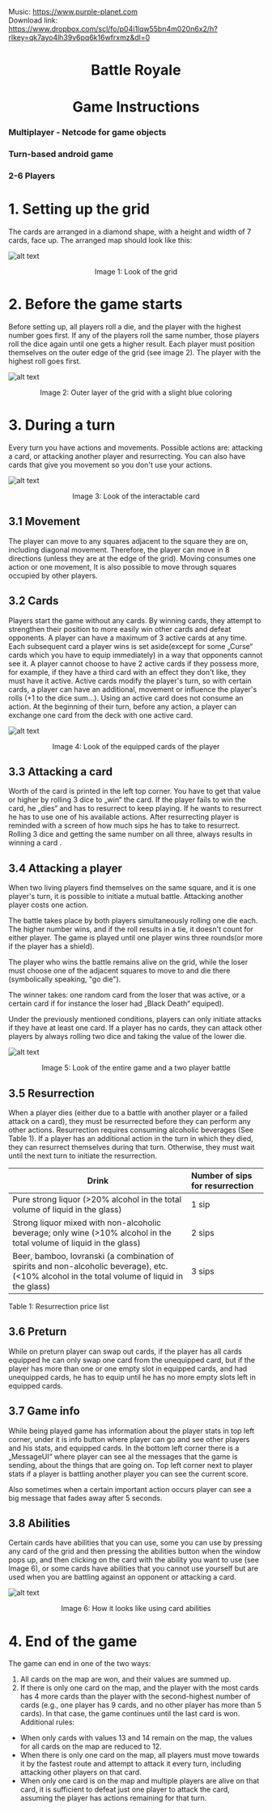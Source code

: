 Music: https://www.purple-planet.com <br>
Download link: https://www.dropbox.com/scl/fo/p04i1lqw55bn4m020n6x2/h?rlkey=qk7ayo4lh39v6pq6k16wfrxmz&dl=0

<h1 align="center">Battle Royale </h1>
<h1 align="center">Game Instructions  </h1>

<h3> Multiplayer - Netcode for game objects </h3>
<h3> Turn-based android game </h3>
<h3> 2-6 Players </h3>

<h1>1. Setting up the grid </h1>

The cards are arranged in a diamond shape, with a height and width of 7 cards, face up. The arranged map should look like this:  

![alt text](https://github.com/mmikleusevic/BattleRoyale/blob/main/Assets/BattleRoyaleInstructions/Images/Image1.png)
<p align="center">Image 1: Look of the grid </p>

<h1>2. Before the game starts </h1>

Before setting up, all players roll a die, and the player with the highest number goes first. If any of the players roll the same number, those players roll the dice again until one gets a higher result. Each player must position themselves on the outer edge of the grid (see image 2). The player with the highest roll goes first. 

![alt text](https://github.com/mmikleusevic/BattleRoyale/blob/main/Assets/BattleRoyaleInstructions/Images/Image2.png)
 
<p align="center">Image 2: Outer layer of the grid with a slight blue coloring </p>

<h1>3. During a turn </h1>

Every turn you have actions and movements. Possible actions are: attacking a card, or attacking another player and resurrecting. You can also have cards that give you movement so you don't use your actions. 

![alt text](https://github.com/mmikleusevic/BattleRoyale/blob/main/Assets/BattleRoyaleInstructions/Images/Image3.png)

<p align="center">Image 3: Look of the interactable card  </p>

<h2>3.1 Movement</h2> 

The player can move to any squares adjacent to the square they are on, including diagonal movement. Therefore, the player can move in 8 directions (unless they are at the edge of the grid). Moving consumes one action or one movement, It is also possible to move through squares occupied by other players. 

<h2>3.2 Cards </h2>

Players start the game without any cards. By winning cards, they attempt to strengthen their position to more easily win other cards and defeat opponents. A player can have a maximum of 3 active cards at any time. Each subsequent card a player wins is set aside(except for some „Curse“ cards which you have to equip immediately) in a way that opponents cannot see it. A player cannot choose to have 2 active cards if they possess more, for example, if they have a third card with an effect they don't like, they must have it active. Active cards modify the player's turn, so with certain cards, a player can have an additional, movement or influence the player's rolls (+1 to the dice sum...). Using an active card does not consume an action. At the beginning of their turn, before any action, a player can exchange one card from the deck with one active card. 

![alt text](https://github.com/mmikleusevic/BattleRoyale/blob/main/Assets/BattleRoyaleInstructions/Images/Image4.png)

<p align="center">Image 4: Look of the equipped cards of the player </p>

<h2>3.3 Attacking a card </h2>

Worth of the card is printed in the left top corner. You have to get that value or higher by rolling 3 dice to „win“ the card. If the player fails to win the card, he „dies“ and has to resurrect to keep playing. If he wants to resurrect he has to use one of his available actions. After resurrecting player is reminded with a screen of how much sips he has to take to resurrect. Rolling 3 dice and getting the same number on all three, always results in winning a card . 

<h2>3.4 Attacking a player </h2>

When two living players find themselves on the same square, and it is one player's turn, it is possible to initiate a mutual battle. Attacking another player costs one action. 

The battle takes place by both players simultaneously rolling one die each. The higher number wins, and if the roll results in a tie, it doesn't count for either player. The game is played until one player wins three rounds(or more if the player has a shield). 

The player who wins the battle remains alive on the grid, while the loser must choose one of the adjacent squares to move to and die there (symbolically speaking, "go die"). 

The winner takes: one random card from the loser that was active, or a certain card if for instance the loser had „Black Death“ equiped). 

Under the previously mentioned conditions, players can only initiate attacks if they have at least one card. If a player has no cards, they can attack other players by always rolling two dice and taking the value of the lower die. 

![alt text](https://github.com/mmikleusevic/BattleRoyale/blob/main/Assets/BattleRoyaleInstructions/Images/Image5.png)

<p align="center">Image 5: Look of the entire game and a two player battle </p>

<h2>3.5 Resurrection </h2>

When a player dies (either due to a battle with another player or a failed attack on a card), they must be resurrected before they can perform any other actions. Resurrection requires consuming alcoholic beverages (See Table 1). If a player has an additional action in the turn in which they died, they can resurrect themselves during that turn. Otherwise, they must wait until the next turn to initiate the resurrection. 

|**Drink** |**Number of sips for resurrection** |
| - | :- |
|Pure strong liquor (>20% alcohol in the total volume of liquid in the glass) |1 sip |
|Strong liquor mixed with non-alcoholic beverage; only wine (>10% alcohol in the total volume of liquid in the glass) |2 sips |
|Beer, bamboo, lovranski (a combination of spirits and non-alcoholic beverage), etc. (<10% alcohol in the total volume of liquid in the glass) |3 sips |

Table 1: Resurrection price list 

<h2>3.6 Preturn </h2>

While on preturn player can swap out cards, if the player has all cards equipped he can only swap one card from the unequipped card, but if the player has more than one or one empty slot in equipped cards, and had unequipped cards, he has to equip until he has no more empty slots left in equipped cards. 

<h2>3.7 Game info </h2>

While being played game has information about the player stats in top left corner, under it is info button where player can go and see other players and his stats, and equipped cards. In the bottom left corner there is a „MessageUI“ where player can see al the messages that the game is sending, about the things that are going on. Top left corner next to player stats if a player is battling another player you can see the current score. 

Also sometimes when a certain important action occurs player can see a big message that fades away after 5 seconds. 

<h2>3.8 Abilities </h2>

Certain cards have abilities that you can use, some you can use by pressing any card of the grid and then pressing the abilities button when the window pops up, and then clicking on the card with the ability you want to use (see Image 6), or some cards have abilities that you cannot use yourself but are used when you are battling against an opponent or attacking a card.

![alt text](https://github.com/mmikleusevic/BattleRoyale/blob/main/Assets/BattleRoyaleInstructions/Images/Image6.png)

<p align="center">Image 6: How it looks like using card abilities </p>

<h1>4. End of the game </h1>

The game can end in one of the two ways: 

1) All cards on the map are won, and their values are summed up. 
1) If there is only one card on the map, and the player with the most cards has 4 more cards than the player with the second-highest number of cards (e.g., one player has 9 cards, and no other player has more than 5 cards). In that case, the game continues until the last card is won. Additional rules: 
- When only cards with values 13 and 14 remain on the map, the values for all cards on the map are reduced to 12. 
- When there is only one card on the map, all players must move towards it by the fastest route and attempt to attack it every turn, including attacking other players on that card. 
- When only one card is on the map and multiple players are alive on that card, it is sufficient to defeat just one player to attack the card, assuming the player has actions remaining for that turn. 

